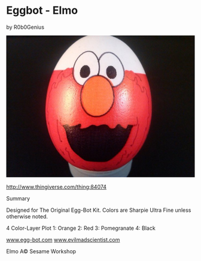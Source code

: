 # Eggbot - Elmo
by R0b0Genius

<p align="center">
<img src="preview.jpg"/>
</p>

http://www.thingiverse.com/thing:84074

Summary

Designed for The Original Egg-Bot Kit.
Colors are Sharpie Ultra Fine unless otherwise noted.

4 Color-Layer Plot
1: Orange
2: Red
3: Pomegranate
4: Black

www.egg-bot.com
www.evilmadscientist.com

Elmo A© Sesame Workshop
